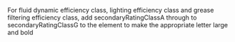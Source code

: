 For fluid dynamic efficiency class, lighting efficiency class and grease filtering efficiency class, add secondaryRatingClassA through to secondaryRatingClassG to the element to make the appropriate letter large and bold
